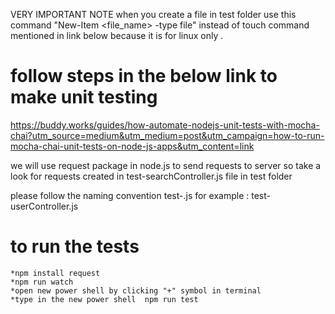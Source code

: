 
VERY IMPORTANT NOTE when you create a file in test folder use this command "New-Item <file_name> -type file" instead of touch command mentioned in link below because it is for linux only .



# follow steps in the below link to make unit testing
https://buddy.works/guides/how-automate-nodejs-unit-tests-with-mocha-chai?utm_source=medium&utm_medium=post&utm_campaign=how-to-run-mocha-chai-unit-tests-on-node-js-apps&utm_content=link


we will use request package in node.js to send requests to server so take a look for requests created in test-searchController.js file in test folder 


please follow the naming convention test-<controllername>.js  for example : test-userController.js

# to run the tests
    *npm install request
    *npm run watch
    *open new power shell by clicking "+" symbol in terminal
    *type in the new power shell  npm run test

